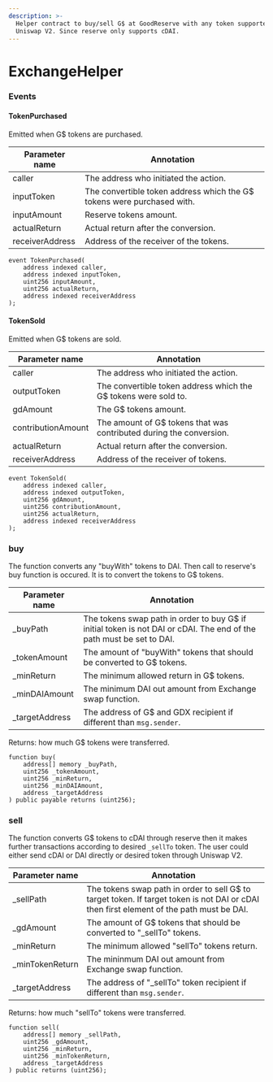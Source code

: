 ```yaml
---
description: >-
  Helper contract to buy/sell G$ at GoodReserve with any token supported by
  Uniswap V2. Since reserve only supports cDAI.
---
```


# ExchangeHelper

### Events

#### TokenPurchased

Emitted when G$ tokens are purchased.

| Parameter name  | Annotation                                                             |
| --------------- | ---------------------------------------------------------------------- |
| caller          | The address who initiated the action.                                  |
| inputToken      | The convertible token address which the G$ tokens were purchased with. |
| inputAmount     | Reserve tokens amount.                                                 |
| actualReturn    | Actual return after the conversion.                                    |
| receiverAddress | Address of the receiver of the tokens.                                 |

```
event TokenPurchased(
    address indexed caller,
    address indexed inputToken,
    uint256 inputAmount,
    uint256 actualReturn,
    address indexed receiverAddress
);
```

#### TokenSold

Emitted when G$ tokens are sold.

| Parameter name     | Annotation                                                          |
| ------------------ | ------------------------------------------------------------------- |
| caller             | The address who initiated the action.                               |
| outputToken        | The convertible token address which the G$ tokens were sold to.     |
| gdAmount           | The G$ tokens amount.                                               |
| contributionAmount | The amount of G$ tokens that was contributed during the conversion. |
| actualReturn       | Actual return after the conversion.                                 |
| receiverAddress    | Address of the receiver of tokens.                                  |

```
event TokenSold(
    address indexed caller,
    address indexed outputToken,
    uint256 gdAmount,
    uint256 contributionAmount,
    uint256 actualReturn,
    address indexed receiverAddress
);
```

### buy

The function converts any "buyWith" tokens to DAI. Then call to reserve's buy function is occured. It is to convert the tokens to G$ tokens.

| Parameter name  | Annotation                                                                                                           |
| --------------- | -------------------------------------------------------------------------------------------------------------------- |
| \_buyPath       | The tokens swap path in order to buy G$ if initial token is not DAI or cDAI. The end of the path must be set to DAI. |
| \_tokenAmount   | The amount of "buyWith" tokens that should be converted to G$ tokens.                                                |
| \_minReturn     | The minimum allowed return in G$ tokens.                                                                             |
| \_minDAIAmount  | The minimum DAI out amount from Exchange swap function.                                                              |
| \_targetAddress | The address of G$ and GDX recipient if different than `msg.sender`.                                                  |

Returns: how much G$ tokens were transferred.

```
function buy(
    address[] memory _buyPath,
    uint256 _tokenAmount,
    uint256 _minReturn,
    uint256 _minDAIAmount,
    address _targetAddress
) public payable returns (uint256);
```

### sell

The function converts G$ tokens to cDAI through reserve then it makes further transactions according to desired `_sellTo` token. The user could either send cDAI or DAI directly or desired token through Uniswap V2.

| Parameter name   | Annotation                                                                                                                               |
| ---------------- | ---------------------------------------------------------------------------------------------------------------------------------------- |
| \_sellPath       | The tokens swap path in order to sell G$ to target token. If target token is not DAI or cDAI then first element of the path must be DAI. |
| \_gdAmount       | The amount of G$ tokens that should be converted to "\_sellTo" tokens.                                                                   |
| \_minReturn      | The minimum allowed "sellTo" tokens return.                                                                                              |
| \_minTokenReturn | The mininmum DAI out amount from Exchange swap function.                                                                                 |
| \_targetAddress  | The address of "\_sellTo" token recipient if different than `msg.sender`.                                                                |

Returns: how much "sellTo" tokens were transferred.

```
function sell(
    address[] memory _sellPath,
    uint256 _gdAmount,
    uint256 _minReturn,
    uint256 _minTokenReturn,
    address _targetAddress
) public returns (uint256);
```
